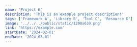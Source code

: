 ```yaml
---
name: 'Project B'
description: 'This is an example project description!'
tags: ['Framework A', 'Library B', 'Tool C', 'Resource D']
image: '../../../public/static/1200x630.png'
link: 'https://example.com'
startDate: '2024-02-01'
endDate: '2024-03-01'
---
```

